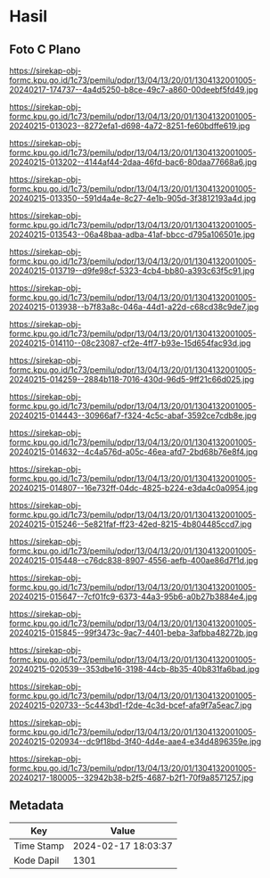# Hasil

## Foto C Plano

https://sirekap-obj-formc.kpu.go.id/1c73/pemilu/pdpr/13/04/13/20/01/1304132001005-20240217-174737--4a4d5250-b8ce-49c7-a860-00deebf5fd49.jpg

https://sirekap-obj-formc.kpu.go.id/1c73/pemilu/pdpr/13/04/13/20/01/1304132001005-20240215-013023--8272efa1-d698-4a72-8251-fe60bdffe619.jpg

https://sirekap-obj-formc.kpu.go.id/1c73/pemilu/pdpr/13/04/13/20/01/1304132001005-20240215-013202--4144af44-2daa-46fd-bac6-80daa77668a6.jpg

https://sirekap-obj-formc.kpu.go.id/1c73/pemilu/pdpr/13/04/13/20/01/1304132001005-20240215-013350--591d4a4e-8c27-4e1b-905d-3f3812193a4d.jpg

https://sirekap-obj-formc.kpu.go.id/1c73/pemilu/pdpr/13/04/13/20/01/1304132001005-20240215-013543--06a48baa-adba-41af-bbcc-d795a106501e.jpg

https://sirekap-obj-formc.kpu.go.id/1c73/pemilu/pdpr/13/04/13/20/01/1304132001005-20240215-013719--d9fe98cf-5323-4cb4-bb80-a393c63f5c91.jpg

https://sirekap-obj-formc.kpu.go.id/1c73/pemilu/pdpr/13/04/13/20/01/1304132001005-20240215-013938--b7f83a8c-046a-44d1-a22d-c68cd38c9de7.jpg

https://sirekap-obj-formc.kpu.go.id/1c73/pemilu/pdpr/13/04/13/20/01/1304132001005-20240215-014110--08c23087-cf2e-4ff7-b93e-15d654fac93d.jpg

https://sirekap-obj-formc.kpu.go.id/1c73/pemilu/pdpr/13/04/13/20/01/1304132001005-20240215-014259--2884b118-7016-430d-96d5-9ff21c66d025.jpg

https://sirekap-obj-formc.kpu.go.id/1c73/pemilu/pdpr/13/04/13/20/01/1304132001005-20240215-014443--30966af7-f324-4c5c-abaf-3592ce7cdb8e.jpg

https://sirekap-obj-formc.kpu.go.id/1c73/pemilu/pdpr/13/04/13/20/01/1304132001005-20240215-014632--4c4a576d-a05c-46ea-afd7-2bd68b76e8f4.jpg

https://sirekap-obj-formc.kpu.go.id/1c73/pemilu/pdpr/13/04/13/20/01/1304132001005-20240215-014807--16e732ff-04dc-4825-b224-e3da4c0a0954.jpg

https://sirekap-obj-formc.kpu.go.id/1c73/pemilu/pdpr/13/04/13/20/01/1304132001005-20240215-015246--5e821faf-ff23-42ed-8215-4b804485ccd7.jpg

https://sirekap-obj-formc.kpu.go.id/1c73/pemilu/pdpr/13/04/13/20/01/1304132001005-20240215-015448--c76dc838-8907-4556-aefb-400ae86d7f1d.jpg

https://sirekap-obj-formc.kpu.go.id/1c73/pemilu/pdpr/13/04/13/20/01/1304132001005-20240215-015647--7cf01fc9-6373-44a3-95b6-a0b27b3884e4.jpg

https://sirekap-obj-formc.kpu.go.id/1c73/pemilu/pdpr/13/04/13/20/01/1304132001005-20240215-015845--99f3473c-9ac7-4401-beba-3afbba48272b.jpg

https://sirekap-obj-formc.kpu.go.id/1c73/pemilu/pdpr/13/04/13/20/01/1304132001005-20240215-020539--353dbe16-3198-44cb-8b35-40b831fa6bad.jpg

https://sirekap-obj-formc.kpu.go.id/1c73/pemilu/pdpr/13/04/13/20/01/1304132001005-20240215-020733--5c443bd1-f2de-4c3d-bcef-afa9f7a5eac7.jpg

https://sirekap-obj-formc.kpu.go.id/1c73/pemilu/pdpr/13/04/13/20/01/1304132001005-20240215-020934--dc9f18bd-3f40-4d4e-aae4-e34d4896359e.jpg

https://sirekap-obj-formc.kpu.go.id/1c73/pemilu/pdpr/13/04/13/20/01/1304132001005-20240217-180005--32942b38-b2f5-4687-b2f1-70f9a8571257.jpg


## Metadata

| Key        | Value               |
| ---------- | ------------------- |
| Time Stamp | 2024-02-17 18:03:37 |
| Kode Dapil | 1301                |



